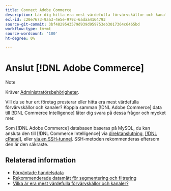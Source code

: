 ```yaml
---
title: Connect Adobe Commerce
description: Lär dig hitta era mest värdefulla förvärvskällor och kanaler.
exl-id: c20e7673-9aa3-4e5e-979c-6adaa4164793
source-git-commit: 3bf4829543579d939d959753eb3017364c6465bd
workflow-type: tm+mt
source-wordcount: '100'
ht-degree: 0%

---
```


# Anslut [!DNL Adobe Commerce]

>[!NOTE]
>
>Kräver [Administratörsbehörigheter](../../../administrator/user-management/user-management.md).

Vill du se hur ert företag presterar eller hitta era mest värdefulla förvärvskällor och kanaler? Koppla samman [!DNL Adobe Commerce] data till [!DNL Commerce Intelligence] låter dig svara på dessa frågor och mycket mer.

Som [!DNL Adobe Commerce] databasen baseras på MySQL, du kan ansluta den till [!DNL Commerce Intelligence] via [direktanslutning](../integrations/mysql-via-a-direct-connection.md), [[!DNL cPanel]](../integrations/mysql-via-cpanel.md), eller [via en SSH-tunnel](../integrations/mysql-via-ssh-tunnel.md). SSH-metoden rekommenderas eftersom den är den säkraste.

## Relaterad information

* [Förväntade handelsdata](../integrations/magento-data.md)
* [Rekommenderade datamått för segmentering och filtrering](../../../best-practices/segment-filter.md)
* [Vilka är era mest värdefulla förvärvskällor och kanaler?](../../analysis/most-value-source-channel.md)
